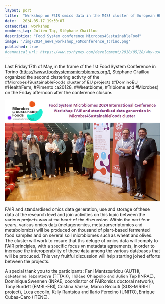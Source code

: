 ```yaml
---
layout: post
title:  "Workshop on FAIR omics data in the M4SF cluster of European HE projects"
date:   2024-05-17 19:50:07
categories: workshop
members_tag: Julien Tap, Stéphane Chaillou
description: "Food System conference Microbes4SustainableFood"
image: '/img/2024_news_workshop_FSMconference_Torino.png'
published: true
#canonical_url: https://www.csrhymes.com/development/2018/05/28/why-use-a-static-site-generator.html
---
```


Last Friday 17th of May, in the frame of the 1st Food System Conference in Torino (https://www.foodsystemsmicrobiomes.org/), Stéphane Chaillou organized the second clustering activity of the #Microbes4SustainableFoods cluster of EU projects (#DominoEU, #HealthFerm, #Pimento ca20128, #Wheatbiome, #Tribiome and #Microbes) on the Friday afternoon after the conference closure. 


![](/img/2024_news_workshop_FSMconference_Torino.png)


FAIR and standardised omics data generation, use and storage of these data at the research level and join activities on this topic between the various projects was at the heart of the discussion. Within the next four years, various omics data (metagenomics, metatranscriptomics and metabolomics) will be produced on thousand of plant-based fermented food samples and on several soil microbiomes such as wheat and olives. The cluster will work to ensure that this deluge of omics data will comply to FAIR principles, with a specific focus on metadata agreements, in order to increase the interoperability of these data among the various databases that will be produced. This very fruitful discussion will help starting joined efforts between the projects. 


A special thank you to the participants: Fani Mantzouridou (AUTH), Jekatarina Kazantseva (TFTAK), Hélène Chiapello and Julien Tap (INRAE), Dominique Swennen (INRAE, coordinator of FAIRomics doctoral network), Tony Burdett (EMBL-EBI), Cristina Varese, Marco Beccuti (SUS-MIRRI-IT project), Luca cocolin, Kelly Rantsiou and Ilario Ferocino (UNITO), Enrique Cubas-Cano (ITENE).
